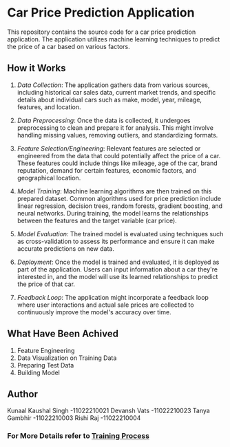 # Car Price Prediction Application

This repository contains the source code for a car price prediction application. The application utilizes machine learning techniques to predict the price of a car based on various factors.

## How it Works

1. *Data Collection*: The application gathers data from various sources, including historical car sales data, current market trends, and specific details about individual cars such as make, model, year, mileage, features, and location.

2. *Data Preprocessing*: Once the data is collected, it undergoes preprocessing to clean and prepare it for analysis. This might involve handling missing values, removing outliers, and standardizing formats.

3. *Feature Selection/Engineering*: Relevant features are selected or engineered from the data that could potentially affect the price of a car. These features could include things like mileage, age of the car, brand reputation, demand for certain features, economic factors, and geographical location.

4. *Model Training*: Machine learning algorithms are then trained on this prepared dataset. Common algorithms used for price prediction include linear regression, decision trees, random forests, gradient boosting, and neural networks. During training, the model learns the relationships between the features and the target variable (car price).

5. *Model Evaluation*: The trained model is evaluated using techniques such as cross-validation to assess its performance and ensure it can make accurate predictions on new data.

6. *Deployment*: Once the model is trained and evaluated, it is deployed as part of the application. Users can input information about a car they're interested in, and the model will use its learned relationships to predict the price of that car.

7. *Feedback Loop*: The application might incorporate a feedback loop where user interactions and actual sale prices are collected to continuously improve the model's accuracy over time.

## What Have Been Achived

1. Feature Engineering
2. Data Visualization on Training Data
3. Preparing Test Data
4. Building Model

## Author
Kunaal Kaushal Singh -11022210021
Devansh Vats -11022210023
Tanya Gambhir -11022210003
Rishi Raj -11022210004

### For More Details  refer to [Training Process](training_process.md) 
